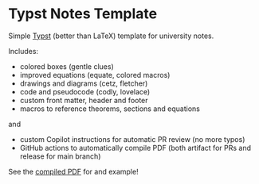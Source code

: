 # Typst Notes Template

Simple [Typst](https://typst.app/home) (better than LaTeX) template for university notes.

Includes:

- colored boxes (gentle clues)
- improved equations (equate, colored macros)
- drawings and diagrams (cetz, fletcher)
- code and pseudocode (codly, lovelace)
- custom front matter, header and footer
- macros to reference theorems, sections and equations

and

- custom Copilot instructions for automatic PR review (no more typos)
- GitHub actions to automatically compile PDF (both artifact for PRs and release for main branch)

See the [compiled PDF](https://github.com/Favo02/typst-notes-template/releases/download/release-73e7a9eaaf498760a00de35771e1f1814946e87b/template.pdf) for and example!
